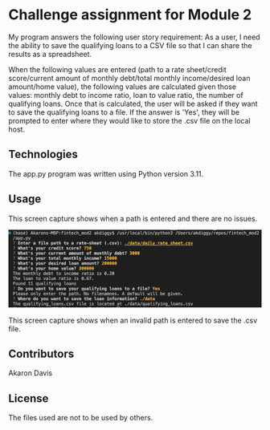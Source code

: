 # Challenge assignment for Module 2

My program answers the following user story requirement: As a user, I need the ability to save the qualifying loans to a CSV file so that I can share the results as a spreadsheet.

When the following values are entered (path to a rate sheet/credit score/current amount of monthly debt/total monthly income/desired loan amount/home value), the following values are calculated given those values: monthly debt to income ratio, loan to value ratio, the number of qualifying loans. Once that is calculated, the user will be asked if they want to save the qualifying loans to a file. If the answer is 'Yes', they will be prompted to enter where they would like to store the .csv file on the local host.

## Technologies

The app.py program was written using Python version 3.11. 

## Usage

This screen capture shows when a path is entered and there are no issues. 

![title](images/test.png)

This screen capture shows when an invalid path is entered to save the .csv file. 





## Contributors

Akaron Davis

## License

The files used are not to be used by others. 
